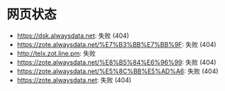 # 网页状态
- https://dsk.alwaysdata.net: 失败 (404)
- https://zote.alwaysdata.net/%E7%B3%BB%E7%BB%9F: 失败 (404)
- http://telx.zot.line.pm: 失败
- https://zote.alwaysdata.net/%E8%B5%84%E6%96%99: 失败 (404)
- https://zote.alwaysdata.net/%E5%8C%BB%E5%AD%A6: 失败 (404)
- https://zote.alwaysdata.net: 失败 (404)
